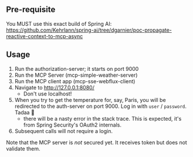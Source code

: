 ## Pre-requisite

You MUST use this exact build of Spring
AI: https://github.com/Kehrlann/spring-ai/tree/dgarnier/poc-propagate-reactive-context-to-mcp-async

## Usage

1. Run the authorization-server; it starts on port 9000
2. Run the MCP Server (mcp-simple-weather-server)
3. Run the MCP client app (mcp-sse-webflux-client)
4. Navigate to http://127.0.0.1:8080/
    - Don't use localhost!
5. When you try to get the temperature for, say, Paris, you will be redirected to the auth-server on port 9000. Log in
   with `user` / `password`. Tadaa 🎉
    - there will be a nasty error in the stack trace. This is expected, it's from Spring Security's OAuth2 internals.
6. Subsequent calls will not require a login.

Note that the MCP server is _not_ secured yet. It receives token but does not validate them.
